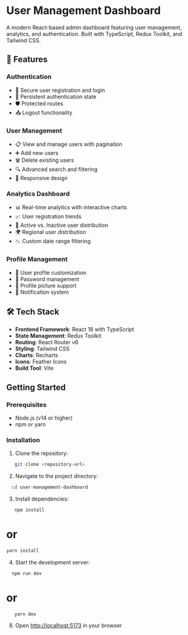 # User Management Dashboard

A modern React-based admin dashboard featuring user management, analytics, and authentication. Built with TypeScript, Redux Toolkit, and Tailwind CSS.


## 🚀 Features

### Authentication
- 🔐 Secure user registration and login
- 🔄 Persistent authentication state
- 🛡️ Protected routes
- 📤 Logout functionality

### User Management
- 📋 View and manage users with pagination
- ➕ Add new users
- 🗑️ Delete existing users
- 🔍 Advanced search and filtering
- 📱 Responsive design

### Analytics Dashboard
- 📊 Real-time analytics with interactive charts
- 📈 User registration trends
- 🔄 Active vs. Inactive user distribution
- 🌍 Regional user distribution
- 📉 Custom date range filtering

### Profile Management
- 👤 User profile customization
- 🔑 Password management
- 📸 Profile picture support
- 📨 Notification system

## 🛠️ Tech Stack

- **Frontend Framework**: React 18 with TypeScript
- **State Management**: Redux Toolkit
- **Routing**: React Router v6
- **Styling**: Tailwind CSS
- **Charts**: Recharts
- **Icons**: Feather Icons
- **Build Tool**: Vite

## Getting Started

### Prerequisites
- Node.js (v14 or higher)
- npm or yarn

### Installation

1. Clone the repository:
```bash
   git clone <repository-url>
```     

2. Navigate to the project directory:
 ```bash
   cd user-management-dashboard
```     

3. Install dependencies:
```bash
   npm install
```

   # or
   
   ```bash
  yarn install 
```
        
4. Start the development server:
 ```bash
   npm run dev
```
   # or
   
```bash
   yarn dev
```

8. Open [http://localhost:5173](http://localhost:5173) in your browser






